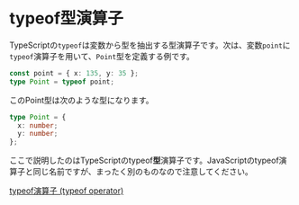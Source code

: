 # typeof型演算子

TypeScriptの`typeof`は変数から型を抽出する型演算子です。次は、変数`point`に`typeof`演算子を用いて、`Point`型を定義する例です。

```typescript
const point = { x: 135, y: 35 };
type Point = typeof point;
```

このPoint型は次のような型になります。

```typescript
type Point = {
  x: number;
  y: number;
};
```

ここで説明したのはTypeScriptのtypeof**型**演算子です。JavaScriptのtypeof演算子と同じ名前ですが、まったく別のものなので注意してください。

[typeof演算子 (typeof operator)](../values-types-variables/typeof-operator.md)
